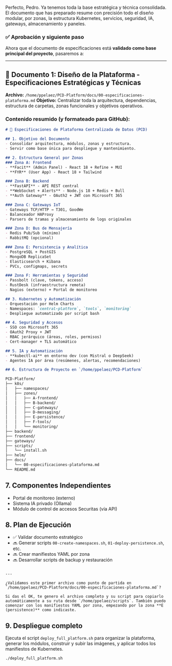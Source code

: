 Perfecto, Pedro. Ya tenemos toda la base estratégica y técnica consolidada. El documento que has preparado resume con precisión todo el diseño modular, por zonas, la estructura Kubernetes, servicios, seguridad, IA, gateways, almacenamiento y paneles.

### ✅ Aprobación y siguiente paso

Ahora que el documento de especificaciones está **validado como base principal del proyecto**, pasaremos a:

---

## 📄 **Documento 1: Diseño de la Plataforma - Especificaciones Estratégicas y Técnicas**

**Archivo:** `/home/ppelaez/PCD-Platform/docs/00-especificaciones-plataforma.md`
**Objetivo:** Centralizar toda la arquitectura, dependencias, estructura de carpetas, zonas funcionales y objetivos operativos.

### Contenido resumido (y formateado para GitHub):

```markdown
# 🧩 Especificaciones de Plataforma Centralizada de Datos (PCD)

## 1. Objetivo del Documento
- Consolidar arquitectura, módulos, zonas y estructura.
- Servir como base única para despliegue y mantenimiento.

## 2. Estructura General por Zonas
### Zona A: Frontend
- **Facit** (Admin Panel) - React 18 + Refine + MUI
- **FYR** (User App) - React 18 + Tailwind

### Zona B: Backend
- **FastAPI** - API REST central
- **WebSocket + Alerts** - Node.js 18 + Redis + Bull
- **Auth Gateway** - OAuth2 + JWT con Microsoft 365

### Zona C: Gateways IoT
- Gateways TCP/HTTP → T301, GoodWe
- Balanceador HAProxy
- Parsers de tramas y almacenamiento de logs originales

### Zona D: Bus de Mensajería
- Redis Pub/Sub (mínimo)
- RabbitMQ (opcional)

### Zona E: Persistencia y Analítica
- PostgreSQL + PostGIS
- MongoDB ReplicaSet
- Elasticsearch + Kibana
- PVCs, configmaps, secrets

### Zona F: Herramientas y Seguridad
- Passbolt (clave, tokens, acceso)
- RustDesk (infraestructura remota)
- Nagios (externo) + Portal de monitoreo

## 3. Kubernetes y Automatización
- Orquestación por Helm Charts
- Namespaces: `central-platform`, `tools`, `monitoring`
- Despliegue automatizado por script bash

## 4. Seguridad y Accesos
- SSO con Microsoft 365
- OAuth2 Proxy + JWT
- RBAC jerárquico (áreas, roles, permisos)
- Cert-manager + TLS automático

## 5. IA y Automatización
- **kubectl-ai** en entorno dev (con Mistral o DeepSeek)
- Agentes IA por área (resúmenes, alertas, recomendaciones)

## 6. Estructura de Proyecto en `/home/ppelaez/PCD-Platform`
```

```bash
PCD-Platform/
├── k8s/
│   ├── namespaces/
│   ├── zones/
│   │   ├── A-frontend/
│   │   ├── B-backend/
│   │   ├── C-gateways/
│   │   ├── D-messaging/
│   │   ├── E-persistence/
│   │   ├── F-tools/
│   │   └── monitoring/
├── backend/
├── frontend/
├── gateways/
├── scripts/
│   └── install.sh
├── helm/
├── docs/
│   └── 00-especificaciones-plataforma.md
└── README.md
```

## 7. Componentes Independientes

* Portal de monitoreo (externo)
* Sistema IA privado (Ollama)
* Módulo de control de accesos Securitas (vía API)

## 8. Plan de Ejecución

* ✅ Validar documento estratégico
* 🔜 Generar scripts `00-create-namespaces.sh`, `01-deploy-persistence.sh`, etc.
* 🔜 Crear manifiestos YAML por zona
* 🔜 Desarrollar scripts de backup y restauración

```

---

¿Validamos este primer archivo como punto de partida en `/home/ppelaez/PCD-Platform/docs/00-especificaciones-plataforma.md`?

Si das el OK, te genero el archivo completo y su script para copiarlo automáticamente a su ruta desde `/home/ppelaez/scripts`. También puedo comenzar con los manifiestos YAML por zona, empezando por la zona **E (persistence)** como indicaste.
```

## 9. Despliegue completo

Ejecuta el script `deploy_full_platform.sh` para organizar la plataforma, generar los módulos, construir y subir las imágenes, y aplicar todos los manifiestos de Kubernetes.

```bash
./deploy_full_platform.sh
```

